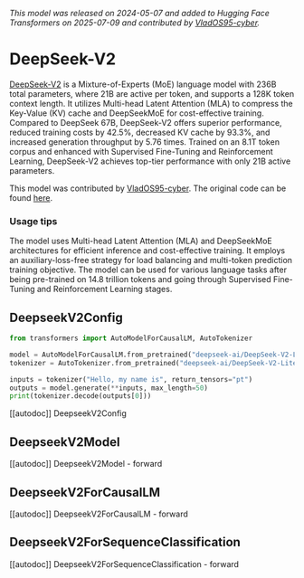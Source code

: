 <!--Copyright 2025 The HuggingFace Team. All rights reserved.

Licensed under the Apache License, Version 2.0 (the "License"); you may not use this file except in compliance with
the License. You may obtain a copy of the License at

http://www.apache.org/licenses/LICENSE-2.0

Unless required by applicable law or agreed to in writing, software distributed under the License is distributed on
an "AS IS" BASIS, WITHOUT WARRANTIES OR CONDITIONS OF ANY KIND, either express or implied. See the License for the
specific language governing permissions and limitations under the License.

⚠️ Note that this file is in Markdown but contain specific syntax for our doc-builder (similar to MDX) that may not be
rendered properly in your Markdown viewer.

-->

*This model was released on 2024-05-07 and added to Hugging Face Transformers on 2025-07-09 and contributed by [VladOS95-cyber](https://github.com/VladOS95-cyber).*

# DeepSeek-V2

[DeepSeek-V2](https://huggingface.co/papers/2405.04434) is a Mixture-of-Experts (MoE) language model with 236B total parameters, where 21B are active per token, and supports a 128K token context length. It utilizes Multi-head Latent Attention (MLA) to compress the Key-Value (KV) cache and DeepSeekMoE for cost-effective training. Compared to DeepSeek 67B, DeepSeek-V2 offers superior performance, reduced training costs by 42.5%, decreased KV cache by 93.3%, and increased generation throughput by 5.76 times. Trained on an 8.1T token corpus and enhanced with Supervised Fine-Tuning and Reinforcement Learning, DeepSeek-V2 achieves top-tier performance with only 21B active parameters.

This model was contributed by [VladOS95-cyber](https://github.com/VladOS95-cyber).
The original code can be found [here](https://huggingface.co/deepseek-ai/DeepSeek-V2).

### Usage tips
The model uses Multi-head Latent Attention (MLA) and DeepSeekMoE architectures for efficient inference and cost-effective training. It employs an auxiliary-loss-free strategy for load balancing and multi-token prediction training objective. The model can be used for various language tasks after being pre-trained on 14.8 trillion tokens and going through Supervised Fine-Tuning and Reinforcement Learning stages.

## DeepseekV2Config
```py
from transformers import AutoModelForCausalLM, AutoTokenizer

model = AutoModelForCausalLM.from_pretrained("deepseek-ai/DeepSeek-V2-Lite")
tokenizer = AutoTokenizer.from_pretrained("deepseek-ai/DeepSeek-V2-Lite")

inputs = tokenizer("Hello, my name is", return_tensors="pt")
outputs = model.generate(**inputs, max_length=50)
print(tokenizer.decode(outputs[0]))
```


[[autodoc]] DeepseekV2Config

## DeepseekV2Model

[[autodoc]] DeepseekV2Model
    - forward

## DeepseekV2ForCausalLM

[[autodoc]] DeepseekV2ForCausalLM
    - forward

## DeepseekV2ForSequenceClassification

[[autodoc]] DeepseekV2ForSequenceClassification
    - forward

